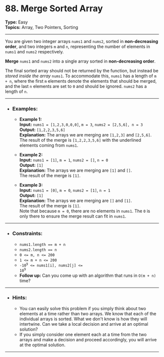 # 88. Merge Sorted Array

**Type:** Easy <br>
**Topics:** Array, Two Pointers, Sorting
<hr>

You are given two integer arrays `nums1` and `nums2`, sorted in **non-decreasing order**, and two integers `m` and `n`, representing the number of elements in `nums1` and `nums2` respectively.

**Merge** `nums1` and `nums2` into a single array sorted in **non-decreasing order**.

The final sorted array should not be returned by the function, but instead be *stored inside the array* `nums1`. To accommodate this, `nums1` has a length of `m + n`, where the first `m` elements denote the elements that should be merged, and the last `n` elements are set to `0` and should be ignored. `nums2` has a length of `n`.
<hr>

- ### Examples:
    - **Example 1:** <br>
    **Input:** `nums1 = [1,2,3,0,0,0]`, `m = 3`, `nums2 = [2,5,6], n = 3` <br>
    **Output:** `[1,2,2,3,5,6]` <br>
    **Explanation:** The arrays we are merging are `[1,2,3]` and `[2,5,6]`. <br>
    The result of the merge is `[1,2,2,3,5,6]` with the underlined elements coming from `nums1`.

    - **Example 2:** <br>
    **Input:** `nums1 = [1]`, `m = 1`, `nums2 = []`, `n = 0` <br>
    **Output:** `[1]` <br>
    **Explanation:** The arrays we are merging are `[1]` and `[]`. <br>
    The result of the merge is `[1]`.

    - **Example 3:** <br>
    **Input:** `nums1 = [0]`, `m = 0`, `nums2 = [1]`, `n = 1` <br>
    **Output:** `[1]` <br>
    **Explanation:** The arrays we are merging are `[]` and `[1]`. <br>
    The result of the merge is `[1]`. <br>
    Note that because `m = 0`, there are no elements in `nums1`. The `0` is only there to ensure the merge result can fit in `nums1`.
<hr>

- ### Constraints:
    - `nums1.length == m + n`
    - `nums2.length == n`
    - `0 <= m, n <= 200`
    - `1 <= m + n <= 200`
    - <code>-10<sup>9</sup> <= nums1[i], nums2[j] <= 10<sup>9</sup></code>
    - **Follow up:** Can you come up with an algorithm that runs in `O(m + n)` time?
<hr>

- ### Hints:
    - You can easily solve this problem if you simply think about two elements at a time rather than two arrays. We know that each of the individual arrays is sorted. What we don't know is how they will intertwine. Can we take a local decision and arrive at an optimal solution?
    - If you simply consider one element each at a time from the two arrays and make a decision and proceed accordingly, you will arrive at the optimal solution.
<hr>